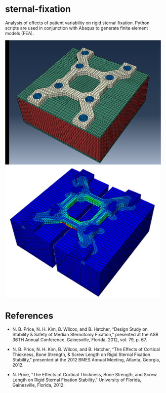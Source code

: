 # sternal-fixation
Analysis of effects of patient variability on rigid sternal fixation. Python scripts are used in conjunction with Abaqus to generate finite element models (FEA).

<img src= "local_model.png">

<img src= "fea_1.png">

# References
* N. B. Price, N. H. Kim, B. Wilcox, and B. Hatcher, “Design Study on Stability & Safety of Median Sternotomy Fixation,” presented at the ASB 36TH Annual Conference, Gainesville, Florida, 2012, vol. 79, p. 67.

* N. B. Price, N. H. Kim, B. Wilcox, and B. Hatcher, “The Effects of Cortical Thickness, Bone Strength, & Screw Length on Rigid Sternal Fixation Stability,” presented at the 2012 BMES Annual Meeting, Atlanta, Georgia, 2012.

* N. Price, “The Effects of Cortical Thickness, Bone Strength, and Screw Length on Rigid Sternal Fixation Stability,” University of Florida, Gainesville, Florida, 2012.

